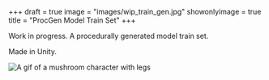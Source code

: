 +++
draft = true
image = "images/wip_train_gen.jpg"
showonlyimage = true
title = "ProcGen Model Train Set"
+++

Work in progress. A procedurally generated model train set.

<!--more-->

Made in Unity.

![A gif of a mushroom character with legs](/images/train_v1.gif)